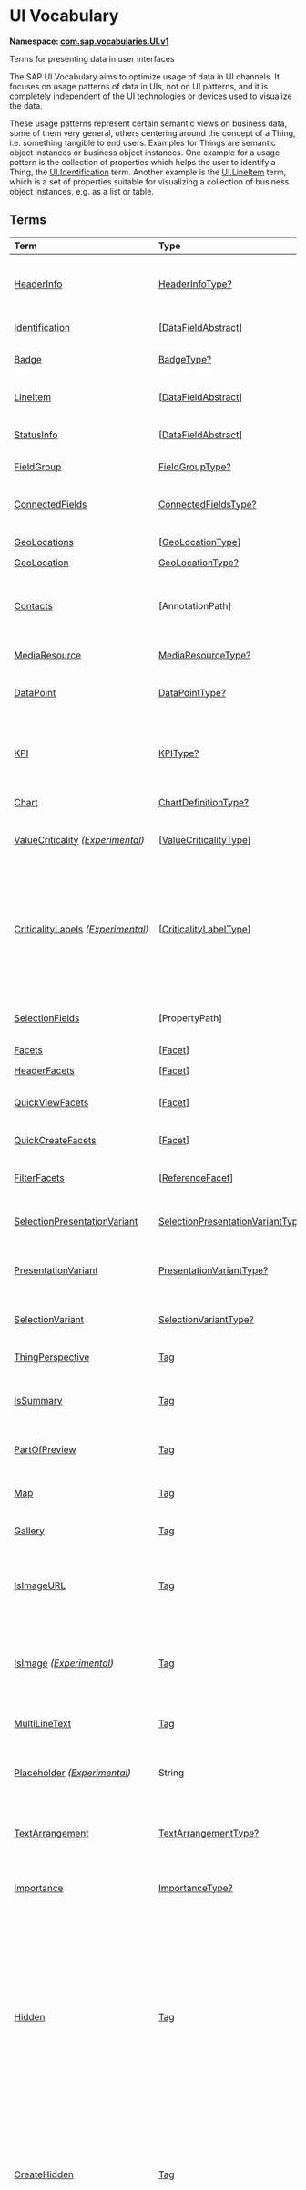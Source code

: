 # UI Vocabulary
**Namespace: [com.sap.vocabularies.UI.v1](UI.xml)**

Terms for presenting data in user interfaces

The SAP UI Vocabulary aims to optimize usage of data in UI channels.
It focuses on usage patterns of data in UIs, not on UI patterns, and it is completely independent of the
UI technologies or devices used to visualize the data.

These usage patterns represent certain semantic views on business data, some of them very general,
others centering around the concept of a Thing, i.e. something tangible to end users.
Examples for Things are semantic object instances or business object instances.
One example for a usage pattern is the collection of properties which helps the user to identify a Thing,
the [UI.Identification](#Identification) term.
Another example is the [UI.LineItem](#LineItem) term, which is a set of properties suitable for visualizing
a collection of business object instances, e.g. as a list or table.


## Terms

Term|Type|Description
:---|:---|:----------
[HeaderInfo](UI.xml#L58)|[HeaderInfoType?](#HeaderInfoType)|<a name="HeaderInfo"></a>Information for the header area of an entity representation. HeaderInfo is mandatory for main entity types of the model
[Identification](UI.xml#L105)|\[[DataFieldAbstract](#DataFieldAbstract)\]|<a name="Identification"></a>Collection of fields identifying the object
[Badge](UI.xml#L110)|[BadgeType?](#BadgeType)|<a name="Badge"></a>Information usually displayed in the form of a business card
[LineItem](UI.xml#L137)|\[[DataFieldAbstract](#DataFieldAbstract)\]|<a name="LineItem"></a>Collection of data fields for representation in a table or list
[StatusInfo](UI.xml#L142)|\[[DataFieldAbstract](#DataFieldAbstract)\]|<a name="StatusInfo"></a>Collection of data fields describing the status of an entity
[FieldGroup](UI.xml#L147)|[FieldGroupType?](#FieldGroupType)|<a name="FieldGroup"></a>Group of fields with an optional label
[ConnectedFields](UI.xml#L161)|[ConnectedFieldsType?](#ConnectedFieldsType)|<a name="ConnectedFields"></a>Group of semantically connected fields with a representation template and an optional label ([Example](UI.xml#L163))
[GeoLocations](UI.xml#L226)|\[[GeoLocationType](#GeoLocationType)\]|<a name="GeoLocations"></a>Collection of geographic locations
[GeoLocation](UI.xml#L230)|[GeoLocationType?](#GeoLocationType)|<a name="GeoLocation"></a>Geographic location
[Contacts](UI.xml#L250)|\[AnnotationPath\]|<a name="Contacts"></a>Collection of contacts<br>Each collection item MUST reference an annotation of a Communication.Contact<br>Allowed terms:<br>- [Contact](Communication.md#Contact)
[MediaResource](UI.xml#L261)|[MediaResourceType?](#MediaResourceType)|<a name="MediaResource"></a>Properties that describe a media resource
[DataPoint](UI.xml#L315)|[DataPointType?](#DataPointType)|<a name="DataPoint"></a>Visualization of a single point of data, typically a number; may also be textual, e.g. a status value
[KPI](UI.xml#L623)|[KPIType?](#KPIType)|<a name="KPI"></a>A Key Performance Indicator (KPI) bundles a SelectionVariant and a DataPoint, and provides details for progressive disclosure
[Chart](UI.xml#L669)|[ChartDefinitionType?](#ChartDefinitionType)|<a name="Chart"></a>Visualization of multiple data points
[ValueCriticality](UI.xml#L893) *([Experimental](Common.md#Experimental))*|\[[ValueCriticalityType](#ValueCriticalityType)\]|<a name="ValueCriticality"></a>Assign criticalities to primitive values. This information can be used for semantic coloring.
[CriticalityLabels](UI.xml#L906) *([Experimental](Common.md#Experimental))*|\[[CriticalityLabelType](#CriticalityLabelType)\]|<a name="CriticalityLabels"></a>Assign labels to criticalities. This information can be used for semantic coloring. When applied to a property, a label for a criticality must be provided, if more than one value of the annotated property has been assigned to the same criticality. There must be no more than one label per criticality.
[SelectionFields](UI.xml#L927)|\[PropertyPath\]|<a name="SelectionFields"></a>Properties that might be relevant for filtering a collection of entities of this type
[Facets](UI.xml#L935)|\[[Facet](#Facet)\]|<a name="Facets"></a>Collection of facets
[HeaderFacets](UI.xml#L939)|\[[Facet](#Facet)\]|<a name="HeaderFacets"></a>Facets for additional object header information
[QuickViewFacets](UI.xml#L943)|\[[Facet](#Facet)\]|<a name="QuickViewFacets"></a>Facets that may be used for a quick overview of the object
[QuickCreateFacets](UI.xml#L947)|\[[Facet](#Facet)\]|<a name="QuickCreateFacets"></a>Facets that may be used for a (quick) create of the object
[FilterFacets](UI.xml#L951)|\[[ReferenceFacet](#ReferenceFacet)\]|<a name="FilterFacets"></a>Facets that reference UI.FieldGroup annotations to group filterable fields
[SelectionPresentationVariant](UI.xml#L1012)|[SelectionPresentationVariantType?](#SelectionPresentationVariantType)|<a name="SelectionPresentationVariant"></a>A SelectionPresentationVariant bundles a Selection Variant and a Presentation Variant
[PresentationVariant](UI.xml#L1036)|[PresentationVariantType?](#PresentationVariantType)|<a name="PresentationVariant"></a>Defines how the result of a queried collection of entities is shaped and how this result is displayed
[SelectionVariant](UI.xml#L1149)|[SelectionVariantType?](#SelectionVariantType)|<a name="SelectionVariant"></a>A SelectionVariant denotes a combination of parameters and filters to query the annotated entity set
[ThingPerspective](UI.xml#L1305)|[Tag](https://github.com/oasis-tcs/odata-vocabularies/blob/master/vocabularies/Org.OData.Core.V1.md#Tag)|<a name="ThingPerspective"></a>The annotated term is a Thing Perspective
[IsSummary](UI.xml#L1308)|[Tag](https://github.com/oasis-tcs/odata-vocabularies/blob/master/vocabularies/Org.OData.Core.V1.md#Tag)|<a name="IsSummary"></a>This Facet and all included Facets are the summary of the thing. At most one Facet of a thing can be tagged with this term
[PartOfPreview](UI.xml#L1312)|[Tag](https://github.com/oasis-tcs/odata-vocabularies/blob/master/vocabularies/Org.OData.Core.V1.md#Tag)|<a name="PartOfPreview"></a>This Facet and all included Facets are part of the Thing preview
[Map](UI.xml#L1316)|[Tag](https://github.com/oasis-tcs/odata-vocabularies/blob/master/vocabularies/Org.OData.Core.V1.md#Tag)|<a name="Map"></a>Target MUST reference a UI.GeoLocation, Communication.Address or a collection of these
[Gallery](UI.xml#L1320)|[Tag](https://github.com/oasis-tcs/odata-vocabularies/blob/master/vocabularies/Org.OData.Core.V1.md#Tag)|<a name="Gallery"></a>Target MUST reference a UI.MediaResource
[IsImageURL](UI.xml#L1325)|[Tag](https://github.com/oasis-tcs/odata-vocabularies/blob/master/vocabularies/Org.OData.Core.V1.md#Tag)|<a name="IsImageURL"></a>Properties and terms annotated with this term MUST contain a valid URL referencing an resource with a MIME type image<br>Can be annotated with:<br>- [IsNaturalPerson](Common.md#IsNaturalPerson)
[IsImage](UI.xml#L1335) *([Experimental](Common.md#Experimental))*|[Tag](https://github.com/oasis-tcs/odata-vocabularies/blob/master/vocabularies/Org.OData.Core.V1.md#Tag)|<a name="IsImage"></a>Properties annotated with this term MUST be a stream property annotated with a MIME type image<br>Can be annotated with:<br>- [IsNaturalPerson](Common.md#IsNaturalPerson)
[MultiLineText](UI.xml#L1346)|[Tag](https://github.com/oasis-tcs/odata-vocabularies/blob/master/vocabularies/Org.OData.Core.V1.md#Tag)|<a name="MultiLineText"></a>Properties annotated with this annotation should be rendered as multi-line text (e.g. text area)
[Placeholder](UI.xml#L1351) *([Experimental](Common.md#Experimental))*|String|<a name="Placeholder"></a>A short, human-readable text that gives a hint or an example to help the user with data entry
[TextArrangement](UI.xml#L1357)|[TextArrangementType?](#TextArrangementType)|<a name="TextArrangement"></a>Describes the arrangement of a code or ID value and its text<br>If used for a single property the Common.Text annotation is annotated
[Importance](UI.xml#L1376)|[ImportanceType?](#ImportanceType)|<a name="Importance"></a>Expresses the importance of e.g. a DataField or an annotation
[Hidden](UI.xml#L1391)|[Tag](https://github.com/oasis-tcs/odata-vocabularies/blob/master/vocabularies/Org.OData.Core.V1.md#Tag)|<a name="Hidden"></a>Properties or facets (see UI.Facet) annotated with this term will not be rendered if the annotation evaluates to true.<br>Hidden properties usually carry technical information that is used for application control and is of no direct interest to end users. The annotation value may be an expression to dynamically hide or render the annotated feature. If a navigation property is annotated with `Hidden` true, all subsequent parts are hidden - independent of their own potential `Hidden` annotations.
[CreateHidden](UI.xml#L1399)|[Tag](https://github.com/oasis-tcs/odata-vocabularies/blob/master/vocabularies/Org.OData.Core.V1.md#Tag)|<a name="CreateHidden"></a>EntitySets annotated with this term can control the visibility of the Create operation dynamically<br>The annotation value should be a path to another property from a related entity.
[UpdateHidden](UI.xml#L1404)|[Tag](https://github.com/oasis-tcs/odata-vocabularies/blob/master/vocabularies/Org.OData.Core.V1.md#Tag)|<a name="UpdateHidden"></a>EntitySets annotated with this term can control the visibility of the Edit/Save operation dynamically<br>The annotation value should be a path to another property from the same or a related entity.
[DeleteHidden](UI.xml#L1409)|[Tag](https://github.com/oasis-tcs/odata-vocabularies/blob/master/vocabularies/Org.OData.Core.V1.md#Tag)|<a name="DeleteHidden"></a>EntitySets annotated with this term can control the visibility of the Delete operation dynamically<br>The annotation value should be a path to another property from the same or a related entity.
[HiddenFilter](UI.xml#L1414)|[Tag](https://github.com/oasis-tcs/odata-vocabularies/blob/master/vocabularies/Org.OData.Core.V1.md#Tag)|<a name="HiddenFilter"></a>Properties annotated with this term will not be rendered as filter criteria if the annotation evaluates to true.<br>Properties annotated with `HiddenFilter` are intended as parts of a `$filter` expression that cannot be directly influenced by end users. The properties will be rendered in all other places, e.g. table columns or form fields. This is in contrast to properties annotated with [Hidden](#Hidden) that are not rendered at all. If a navigation property is annotated with `HiddenFilter` true, all subsequent parts are hidden in filter - independent of their own potential `HiddenFilter` annotations.
[DataFieldDefault](UI.xml#L1423)|[DataFieldAbstract?](#DataFieldAbstract)|<a name="DataFieldDefault"></a>Default representation of a property as a datafield, e.g. when the property is added as a table column or form field via personalization<br>Only concrete subtypes of [DataFieldAbstract](#DataFieldAbstract) can be used for a DataFieldDefault. For type [DataField](#DataField) and its subtypes the annotation target SHOULD be the same property that is referenced via a path expression in the `Value` of the datafield.
[Criticality](UI.xml#L1598)|[CriticalityType?](#CriticalityType)|<a name="Criticality"></a>Service-calculated criticality, alternative to UI.CriticalityCalculation
[CriticalityCalculation](UI.xml#L1602)|[CriticalityCalculationType?](#CriticalityCalculationType)|<a name="CriticalityCalculation"></a>Parameters for client-calculated criticality, alternative to UI.Criticality
[Emphasized](UI.xml#L1606) *([Experimental](Common.md#Experimental))*|[Tag](https://github.com/oasis-tcs/odata-vocabularies/blob/master/vocabularies/Org.OData.Core.V1.md#Tag)|<a name="Emphasized"></a>Highlight something that is of special interest<br>The usage of a property or operation should be highlighted as it's of special interest for the end user
[OrderBy](UI.xml#L1612) *([Experimental](Common.md#Experimental))*|PropertyPath?|<a name="OrderBy"></a>Sort by the referenced property instead of by the annotated property<br>Example: annotated property `SizeCode` has string values XS, S, M, L, XL, referenced property SizeOrder has numeric values -2, -1, 0, 1, 2. Numeric ordering by SizeOrder will be more understandable than lexicographic ordering by SizeCode.
[ParameterDefaultValue](UI.xml#L1618)|PrimitiveType?|<a name="ParameterDefaultValue"></a>Define default values for action parameters<br>For unbound actions the default value can either be a constant expression, or a dynamic expression using absolute paths, e.g. singletons or function import results. Whereas for bound actions the bound entity and its properties and associated properties can be used as default values
[RecommendationState](UI.xml#L1624)|[RecommendationStateType?](#RecommendationStateType)|<a name="RecommendationState"></a>Indicates whether a field contains or has a recommended value<br>Intelligent systems can help users by recommending input the user may "prefer".
[RecommendationList](UI.xml#L1654)|[RecommendationListType?](#RecommendationListType)|<a name="RecommendationList"></a>Specifies how to get a list of recommended values for a property or parameter<br>Intelligent systems can help users by recommending input the user may "prefer".
[ExcludeFromNavigationContext](UI.xml#L1686)|[Tag](https://github.com/oasis-tcs/odata-vocabularies/blob/master/vocabularies/Org.OData.Core.V1.md#Tag)|<a name="ExcludeFromNavigationContext"></a>The contents of this property must not be propagated to the app-to-app navigation context
[UserInteraction](UI.xml#L1690)|[UserInteractionType](#UserInteractionType)|<a name="UserInteraction"></a>When the annotated navigation property or its `odata.navigationLink` occurs in a response, the UI shall use the addressed entity or collection to immediately interact with the user and then repeat the corresponding request with the additional information obtained from the user<br>If the response is an [error response](https://docs.oasis-open.org/odata/odata-json-format/v4.01/odata-json-format-v4.01.html#sec_Common_401), the annotated navigation property MAY occur in a [`Common_401.callback`](Common_401.md#callback) instance annotation. A navigation property thus annotated may be interpreted as not belonging to the object model but containing auxiliary information that is not always needed.
[UserInteractionSimple](UI.xml#L1703)|\[PrimitiveType\]|<a name="UserInteractionSimple"></a>When this instance annotation occurs in a response, the UI shall let the user choose from the collection and then repeat the corresponding request with the annotated property set to the chosen value<br>If the response is an [error response](https://docs.oasis-open.org/odata/odata-json-format/v4.01/odata-json-format-v4.01.html#sec_Common_401), the instance annotation MAY occur in a [`Common_401.callback`](Common_401.md#callback) instance annotation.

## <a name="HeaderInfoType"></a>[HeaderInfoType](UI.xml#L62)


Property|Type|Description
:-------|:---|:----------
[TypeName](UI.xml#L63)|String|Name of the main entity type
[TypeNamePlural](UI.xml#L67)|String|Plural form of the name of the main entity type
[Title](UI.xml#L71)|[DataFieldAbstract?](#DataFieldAbstract)|Title, e.g. for overview pages<br>This can be a [DataField](#DataField) and any of its children, or a [DataFieldForAnnotation](#DataFieldForAnnotation) targeting [ConnectedFields](#ConnectedFields).
[Description](UI.xml#L81)|[DataFieldAbstract?](#DataFieldAbstract)|Description, e.g. for overview pages<br>This can be a [DataField](#DataField) and any of its children, or a [DataFieldForAnnotation](#DataFieldForAnnotation) targeting [ConnectedFields](#ConnectedFields).
[ImageUrl](UI.xml#L91)|URL?|Image URL for an instance of the entity type. If the property ImageUrl has a valid value, it can be used for the visualization of the instance. If it is not available or not valid the property TypeImageUrl can be used instead.
[TypeImageUrl](UI.xml#L95)|URL?|Image URL for the entity type
[Initials](UI.xml#L99) *([Experimental](Common.md#Experimental))*|String?|Latin letters to be used in case no ImageUrl or TypeImageUrl is present

## <a name="BadgeType"></a>[BadgeType](UI.xml#L114)


Property|Type|Description
:-------|:---|:----------
[HeadLine](UI.xml#L115)|[DataField](#DataField)|Headline
[Title](UI.xml#L118)|[DataField](#DataField)|Title
[ImageUrl](UI.xml#L121)|URL?|Image URL for an instance of the entity type. If the property ImageUrl has a valid value, it can be used for the visualization of the instance. If it is not available or not valid the property TypeImageUrl can be used instead.
[TypeImageUrl](UI.xml#L125)|URL?|Image URL for the entity type
[MainInfo](UI.xml#L129)|[DataField?](#DataField)|Main information on the business card
[SecondaryInfo](UI.xml#L132)|[DataField?](#DataField)|Additional information on the business card

## <a name="FieldGroupType"></a>[FieldGroupType](UI.xml#L151)


Property|Type|Description
:-------|:---|:----------
[Label](UI.xml#L152)|String?|Label for the field group
[Data](UI.xml#L156)|\[[DataFieldAbstract](#DataFieldAbstract)\]|Collection of data fields

## <a name="ConnectedFieldsType"></a>[ConnectedFieldsType](UI.xml#L188)
Group of semantically connected fields with a representation template and an optional label

Property|Type|Description
:-------|:---|:----------
[Label](UI.xml#L190)|String?|Label for the connected fields
[Template](UI.xml#L194)|String|Template for representing the connected fields<br>Template variables are identifiers enclosed in curly braces, e.g. `{MaterialName} - {MaterialClassName}`. The `Data` collection assigns values to the template variables.
[Data](UI.xml#L199)|[Dictionary](https://github.com/oasis-tcs/odata-vocabularies/blob/master/vocabularies/Org.OData.Core.V1.md#Dictionary)|Dictionary of template variables<br>Each template variable used in `Template` must be assigned a value here. The value must be of type [DataFieldAbstract](#DataFieldAbstract)

## <a name="GeoLocationType"></a>[GeoLocationType](UI.xml#L234)
Properties that define a geographic location

Property|Type|Description
:-------|:---|:----------
[Latitude](UI.xml#L236)|Double?|Geographic latitude
[Longitude](UI.xml#L239)|Double?|Geographic longitude
[Location](UI.xml#L242)|GeographyPoint?|A point in a round-earth coordinate system
[Address](UI.xml#L245)|[AddressType?](Communication.md#AddressType)|vCard-style address

## <a name="MediaResourceType"></a>[MediaResourceType](UI.xml#L265)


Property|Type|Description
:-------|:---|:----------
[Url](UI.xml#L266)|URL|URL of media resource
[ContentType](UI.xml#L270)|MediaType?|Content type, such as application/pdf, video/x-flv, image/jpeg
[ByteSize](UI.xml#L274)|Int64?|Resource size in bytes
[ChangedAt](UI.xml#L277)|DateTimeOffset?|Date of last change
[Thumbnail](UI.xml#L280)|[ImageType?](#ImageType)|Thumbnail image
[Title](UI.xml#L283)|[DataField](#DataField)|Resource title
[Description](UI.xml#L286)|[DataField?](#DataField)|Resource description

## <a name="ImageType"></a>[ImageType](UI.xml#L290)


Property|Type|Description
:-------|:---|:----------
[Url](UI.xml#L291)|URL|URL of image
[Width](UI.xml#L295)|String?|Width of image
[Height](UI.xml#L298)|String?|Height of image

## <a name="DataPointType"></a>[DataPointType](UI.xml#L319)


Property|Type|Description
:-------|:---|:----------
[Title](UI.xml#L320)|String?|Title of the data point
[Description](UI.xml#L324)|String?|Short description
[LongDescription](UI.xml#L328)|String?|Full description
[Value](UI.xml#L332)|PrimitiveType|Numeric value<br>The value is typically provided via a `Path` construct. The path MUST lead to a direct property of the same entity type or a property of a complex property (recursively) of that entity type, navigation segments are not allowed.<br/>It could be annotated with either `UoM.ISOCurrency` or `UoM.Unit`. Percentage values are annotated with `UoM.Unit = '%'`. A renderer should take an optional `Common.Text` annotation into consideration.
[TargetValue](UI.xml#L344)|PrimitiveType?|Target value
[ForecastValue](UI.xml#L347)|PrimitiveType?|Forecast value
[MinimumValue](UI.xml#L350)|Decimal?|Minimum value (for output rendering)
[MaximumValue](UI.xml#L353)|Decimal?|Maximum value (for output rendering)
[ValueFormat](UI.xml#L356)|[NumberFormat?](#NumberFormat)|Number format
[Visualization](UI.xml#L359)|[VisualizationType?](#VisualizationType)|Preferred visualization
[SampleSize](UI.xml#L362)|PrimitiveType?|Sample size used for the determination of the data point; should contain just integer value as Edm.Byte, Edm.SByte, Edm.Intxx, and Edm.Decimal with scale 0.
[ReferencePeriod](UI.xml#L369)|[ReferencePeriod?](#ReferencePeriod)|Reference period
[Criticality](UI.xml#L372)|[CriticalityType?](#CriticalityType)|Service-calculated criticality, alternative to CriticalityCalculation
[CriticalityLabels](UI.xml#L375)|AnnotationPath?|Custom labels for the criticality legend. Annotation path MUST end in UI.CriticalityLabels<br>Allowed terms:<br>- [CriticalityLabels](#CriticalityLabels)
[CriticalityRepresentation](UI.xml#L383) *([Experimental](Common.md#Experimental))*|[CriticalityRepresentationType?](#CriticalityRepresentationType)|Decides if criticality is visualized in addition by means of an icon
[CriticalityCalculation](UI.xml#L387)|[CriticalityCalculationType?](#CriticalityCalculationType)|Parameters for client-calculated criticality, alternative to Criticality
[Trend](UI.xml#L390)|[TrendType?](#TrendType)|Service-calculated trend, alternative to TrendCalculation
[TrendCalculation](UI.xml#L393)|[TrendCalculationType?](#TrendCalculationType)|Parameters for client-calculated trend, alternative to Trend
[Responsible](UI.xml#L396)|[ContactType?](Communication.md#ContactType)|Contact person

## <a name="NumberFormat"></a>[NumberFormat](UI.xml#L401)
Describes how to visualise a number

Property|Type|Description
:-------|:---|:----------
[ScaleFactor](UI.xml#L403)|Decimal?|Display value in *ScaleFactor* units, e.g. 1000 for k (kilo), 1e6 for M (Mega)
[NumberOfFractionalDigits](UI.xml#L406)|Byte?|Number of fractional digits of the scaled value to be visualized

## <a name="VisualizationType"></a>[VisualizationType](UI.xml#L411)


Member|Value|Description
:-----|----:|:----------
[Number](UI.xml#L412)|0|Visualize as a number
[BulletChart](UI.xml#L415)|1|Visualize as bullet chart - requires TargetValue
[Progress](UI.xml#L418)|2|Visualize as progress indicator - requires TargetValue
[Rating](UI.xml#L421)|3|Visualize as partially or completely filled stars/hearts/... - requires TargetValue
[Donut](UI.xml#L424)|4|Visualize as donut, optionally with missing segment - requires TargetValue
[DeltaBulletChart](UI.xml#L427)|5|Visualize as delta bullet chart - requires TargetValue

## <a name="ReferencePeriod"></a>[ReferencePeriod](UI.xml#L432)
Reference period

Property|Type|Description
:-------|:---|:----------
[Description](UI.xml#L434)|String?|Short description of the reference period
[Start](UI.xml#L438)|DateTimeOffset?|Start of the reference period
[End](UI.xml#L441)|DateTimeOffset?|End of the reference period

## <a name="CriticalityType"></a>[CriticalityType](UI.xml#L446)
Criticality of a value or status, represented e.g. via semantic colors (https://experience.sap.com/fiori-design-web/foundation/colors/#semantic-colors)

Member|Value|Description
:-----|----:|:----------
[VeryNegative](UI.xml#L448) *([Experimental](Common.md#Experimental))*|-1|Very negative / dark-red status - risk - out of stock - late
[Neutral](UI.xml#L452)|0|Neutral / grey status - inactive - open - in progress
[Negative](UI.xml#L455)|1|Negative / red status - attention - overload - alert
[Critical](UI.xml#L458)|2|Critical / orange status - warning
[Positive](UI.xml#L461)|3|Positive / green status - completed - available - on track - acceptable
[VeryPositive](UI.xml#L464) *([Experimental](Common.md#Experimental))*|4|Very positive - above max stock - excess
[Information](UI.xml#L468) *([Experimental](Common.md#Experimental))*|5|Information - noticable - informative

## <a name="CriticalityCalculationType"></a>[CriticalityCalculationType](UI.xml#L474): [CriticalityThresholdsType](#CriticalityThresholdsType)
Describes how to calculate the criticality of a value depending on the improvement direction


The calculation is done by comparing a value to the threshold values relevant for the specified improvement direction.

The value to be compared is
  - Value - if ReferenceValue is not specified
  - Value sub ReferenceValue – if ReferenceValue is specified and IsRelativeDifference is not specified or specified as false
  - (Value sub ReferenceValue) divBy ReferenceValue – if ReferenceValue is specified and IsRelativeDifference is specified as true

For improvement direction `Target`, the criticality is calculated using both low and high threshold values. It will be
  - Positive if the value is greater than or equal to AcceptanceRangeLowValue and lower than or equal to AcceptanceRangeHighValue
  - Neutral if the value is greater than or equal to ToleranceRangeLowValue and lower than AcceptanceRangeLowValue OR greater than AcceptanceRangeHighValue and lower than or equal to ToleranceRangeHighValue
  - Critical if the value is greater than or equal to DeviationRangeLowValue and lower than ToleranceRangeLowValue OR greater than ToleranceRangeHighValue  and lower than or equal to DeviationRangeHighValue
  - Negative if the value is lower than DeviationRangeLowValue or greater than DeviationRangeHighValue

For improvement direction `Minimize`, the criticality is calculated using the high threshold values. It is
  - Positive if the value is lower than or equal to AcceptanceRangeHighValue
  - Neutral if the value is  greater than AcceptanceRangeHighValue and lower than or equal to ToleranceRangeHighValue
  - Critical if the value is greater than ToleranceRangeHighValue and lower than or equal to DeviationRangeHighValue
  - Negative if the value is greater than DeviationRangeHighValue

For improvement direction `Maximize`, the criticality is calculated using the low threshold values. It is
  - Positive if the value is greater than or equal to AcceptanceRangeLowValue
  - Neutral if the value is less than AcceptanceRangeLowValue and greater than or equal to ToleranceRangeLowValue
  - Critical if the value is lower than ToleranceRangeLowValue and greater than or equal to DeviationRangeLowValue
  - Negative if the value is lower than DeviationRangeLowValue

Thresholds are optional. For unassigned values, defaults are determined in this order:
  - For DeviationRange, an omitted LowValue translates into the smallest possible number (-INF), an omitted HighValue translates into the largest possible number (+INF)
  - For ToleranceRange, an omitted LowValue will be initialized with DeviationRangeLowValue, an omitted HighValue will be initialized with DeviationRangeHighValue
  - For AcceptanceRange, an omitted LowValue will be initialized with ToleranceRangeLowValue, an omitted HighValue will be initialized with ToleranceRangeHighValue
          

Property|Type|Description
:-------|:---|:----------
[*AcceptanceRangeLowValue*](UI.xml#L529)|PrimitiveType?|Lowest value that is considered positive
[*AcceptanceRangeHighValue*](UI.xml#L532)|PrimitiveType?|Highest value that is considered positive
[*ToleranceRangeLowValue*](UI.xml#L535)|PrimitiveType?|Lowest value that is considered neutral
[*ToleranceRangeHighValue*](UI.xml#L538)|PrimitiveType?|Highest value that is considered neutral
[*DeviationRangeLowValue*](UI.xml#L541)|PrimitiveType?|Lowest value that is considered critical
[*DeviationRangeHighValue*](UI.xml#L544)|PrimitiveType?|Highest value that is considered critical
[ReferenceValue](UI.xml#L509) *([Experimental](Common.md#Experimental))*|PrimitiveType?|Reference value for the calculation, e.g. number of sales for the last year
[IsRelativeDifference](UI.xml#L513) *([Experimental](Common.md#Experimental))*|Boolean|Calculate with a relative difference
[ImprovementDirection](UI.xml#L517)|[ImprovementDirectionType](#ImprovementDirectionType)|Describes in which direction the value improves
[ConstantThresholds](UI.xml#L520) *([Experimental](Common.md#Experimental))*|\[[LevelThresholdsType](#LevelThresholdsType)\]|List of thresholds depending on the aggregation level as a set of constant values<br>Constant thresholds shall only be used in order to refine constant values given for the data point overall (aggregation level with empty collection of property paths), but not if the thresholds are based on other measure elements.

## <a name="CriticalityThresholdsType"></a>[CriticalityThresholdsType](UI.xml#L527)
Thresholds for calculating the criticality of a value

**Derived Types:**
- [CriticalityCalculationType](#CriticalityCalculationType)
- [LevelThresholdsType](#LevelThresholdsType)

Property|Type|Description
:-------|:---|:----------
[AcceptanceRangeLowValue](UI.xml#L529)|PrimitiveType?|Lowest value that is considered positive
[AcceptanceRangeHighValue](UI.xml#L532)|PrimitiveType?|Highest value that is considered positive
[ToleranceRangeLowValue](UI.xml#L535)|PrimitiveType?|Lowest value that is considered neutral
[ToleranceRangeHighValue](UI.xml#L538)|PrimitiveType?|Highest value that is considered neutral
[DeviationRangeLowValue](UI.xml#L541)|PrimitiveType?|Lowest value that is considered critical
[DeviationRangeHighValue](UI.xml#L544)|PrimitiveType?|Highest value that is considered critical

## <a name="ImprovementDirectionType"></a>[ImprovementDirectionType](UI.xml#L549)
Describes which direction of a value change is seen as an improvement

Member|Value|Description
:-----|----:|:----------
[Minimize](UI.xml#L551)|1|Lower is better
[Target](UI.xml#L554)|2|Closer to the target is better
[Maximize](UI.xml#L557)|3|Higher is better

## <a name="LevelThresholdsType"></a>[LevelThresholdsType](UI.xml#L562): [CriticalityThresholdsType](#CriticalityThresholdsType) *([Experimental](Common.md#Experimental))*
Thresholds for an aggregation level

Property|Type|Description
:-------|:---|:----------
[*AcceptanceRangeLowValue*](UI.xml#L529)|PrimitiveType?|Lowest value that is considered positive
[*AcceptanceRangeHighValue*](UI.xml#L532)|PrimitiveType?|Highest value that is considered positive
[*ToleranceRangeLowValue*](UI.xml#L535)|PrimitiveType?|Lowest value that is considered neutral
[*ToleranceRangeHighValue*](UI.xml#L538)|PrimitiveType?|Highest value that is considered neutral
[*DeviationRangeLowValue*](UI.xml#L541)|PrimitiveType?|Lowest value that is considered critical
[*DeviationRangeHighValue*](UI.xml#L544)|PrimitiveType?|Highest value that is considered critical
[AggregationLevel](UI.xml#L565)|\[PropertyPath\]|An unordered tuple of dimensions, i.e. properties which are intended to be used for grouping in aggregating requests. In analytical UIs, e.g. an analytical chart, the aggregation level typically corresponds to the visible dimensions.

## <a name="TrendType"></a>[TrendType](UI.xml#L570)
The trend of a value

Member|Value|Description
:-----|----:|:----------
[StrongUp](UI.xml#L572)|1|Value grows strongly
[Up](UI.xml#L575)|2|Value grows
[Sideways](UI.xml#L578)|3|Value does not significantly grow or shrink
[Down](UI.xml#L581)|4|Value shrinks
[StrongDown](UI.xml#L584)|5|Value shrinks strongly

## <a name="TrendCalculationType"></a>[TrendCalculationType](UI.xml#L589)
Describes how to calculate the trend of a value


By default, the calculation is done by comparing the difference between Value and ReferenceValue to the threshold values.
If IsRelativeDifference is set, the difference of Value and ReferenceValue is divided by ReferenceValue and the relative difference is compared.

The trend is
  - StrongUp if the difference is greater than or equal to StrongUpDifference
  - Up if the difference is less than StrongUpDifference and greater than or equal to UpDifference
  - Sideways if the difference  is less than UpDifference and greater than DownDifference
  - Down if the difference is greater than StrongDownDifference and lower than or equal to DownDifference
  - StrongDown if the difference is lower than or equal to StrongDownDifference

Property|Type|Description
:-------|:---|:----------
[ReferenceValue](UI.xml#L603)|PrimitiveType|Reference value for the calculation, e.g. number of sales for the last year
[IsRelativeDifference](UI.xml#L606)|Boolean|Calculate with a relative difference
[UpDifference](UI.xml#L609)|Decimal|Threshold for Up
[StrongUpDifference](UI.xml#L612)|Decimal|Threshold for StrongUp
[DownDifference](UI.xml#L615)|Decimal|Threshold for Down
[StrongDownDifference](UI.xml#L618)|Decimal|Threshold for StrongDown

## <a name="KPIType"></a>[KPIType](UI.xml#L629)


Property|Type|Description
:-------|:---|:----------
[ID](UI.xml#L630)|String?|Optional identifier to reference this instance from an external context
[ShortDescription](UI.xml#L635) *([Experimental](Common.md#Experimental))*|String?|Very short description
[SelectionVariant](UI.xml#L640)|[SelectionVariantType](#SelectionVariantType)|Selection variant, either specified inline or referencing another annotation via Path
[DataPoint](UI.xml#L643)|[DataPointType](#DataPointType)|Data point, either specified inline or referencing another annotation via Path
[AdditionalDataPoints](UI.xml#L646)|\[[DataPointType](#DataPointType)\]|Additional data points, either specified inline or referencing another annotation via Path<br>Additional data points are typically related to the main data point and provide complementing information or could be used for comparisons
[Detail](UI.xml#L650)|[KPIDetailType?](#KPIDetailType)|Contains information about KPI details, especially drill-down presentations

## <a name="KPIDetailType"></a>[KPIDetailType](UI.xml#L654)


Property|Type|Description
:-------|:---|:----------
[DefaultPresentationVariant](UI.xml#L655)|[PresentationVariantType?](#PresentationVariantType)|Presentation variant, either specified inline or referencing another annotation via Path
[AlternativePresentationVariants](UI.xml#L658)|\[[PresentationVariantType](#PresentationVariantType)\]|A list of alternative presentation variants, either specified inline or referencing another annotation via Path
[SemanticObject](UI.xml#L661)|String?|Name of the Semantic Object. If not specified, use Semantic Object annotated at the property referenced in KPI/DataPoint/Value
[Action](UI.xml#L664)|String?|Name of the Action on the Semantic Object. If not specified, let user choose which of the available actions to trigger.

## <a name="ChartDefinitionType"></a>[ChartDefinitionType](UI.xml#L673)


Property|Type|Description
:-------|:---|:----------
[Title](UI.xml#L674)|String?|Title of the chart
[Description](UI.xml#L678)|String?|Short description
[ChartType](UI.xml#L682)|[ChartType](#ChartType)|Chart type
[AxisScaling](UI.xml#L685)|[ChartAxisScalingType?](#ChartAxisScalingType)|Describes the scale of the chart value axes
[Measures](UI.xml#L688)|\[PropertyPath\]|Measures of the chart, e.g. size and color in a bubble chart
[DynamicMeasures](UI.xml#L692)|\[AnnotationPath\]|Dynamic properties introduced by annotations and used as measures of the chart<br>If the annotation referenced by an annotation path does not apply to the same collection of entities as the one being visualized according to the `UI.Chart` annotation, the annotation path MUST be silently ignored.<br>Allowed terms:<br>- [AggregatedProperty](#AggregatedProperty)<br>- [CustomAggregate](#CustomAggregate)
[MeasureAttributes](UI.xml#L705)|\[[ChartMeasureAttributeType](#ChartMeasureAttributeType)\]|Describes Attributes for Measures. All Measures used in this collection must also be part of the Measures Property.
[Dimensions](UI.xml#L710)|\[PropertyPath\]|Dimensions of the chart, e.g. x- and y-axis of a bubble chart
[DimensionAttributes](UI.xml#L713)|\[[ChartDimensionAttributeType](#ChartDimensionAttributeType)\]|Describes Attributes for Dimensions. All Dimensions used in this collection must also be part of the Dimensions Property.
[Actions](UI.xml#L718)|\[[DataFieldForActionAbstract](#DataFieldForActionAbstract)\]|Available actions

## <a name="ChartType"></a>[ChartType](UI.xml#L723)


Member|Value|Description
:-----|----:|:----------
[Column](UI.xml#L724)|0|
[ColumnStacked](UI.xml#L725)|1|
[ColumnDual](UI.xml#L726)|2|
[ColumnStackedDual](UI.xml#L727)|3|
[ColumnStacked100](UI.xml#L728)|4|
[ColumnStackedDual100](UI.xml#L729)|5|
[Bar](UI.xml#L730)|6|
[BarStacked](UI.xml#L731)|7|
[BarDual](UI.xml#L732)|8|
[BarStackedDual](UI.xml#L733)|9|
[BarStacked100](UI.xml#L734)|10|
[BarStackedDual100](UI.xml#L735)|11|
[Area](UI.xml#L736)|12|
[AreaStacked](UI.xml#L737)|13|
[AreaStacked100](UI.xml#L738)|14|
[HorizontalArea](UI.xml#L739)|15|
[HorizontalAreaStacked](UI.xml#L740)|16|
[HorizontalAreaStacked100](UI.xml#L741)|17|
[Line](UI.xml#L742)|18|
[LineDual](UI.xml#L743)|19|
[Combination](UI.xml#L744)|20|
[CombinationStacked](UI.xml#L745)|21|
[CombinationDual](UI.xml#L746)|22|
[CombinationStackedDual](UI.xml#L747)|23|
[HorizontalCombinationStacked](UI.xml#L748)|24|
[Pie](UI.xml#L749)|25|
[Donut](UI.xml#L750)|26|
[Scatter](UI.xml#L751)|27|
[Bubble](UI.xml#L752)|28|
[Radar](UI.xml#L753)|29|
[HeatMap](UI.xml#L754)|30|
[TreeMap](UI.xml#L755)|31|
[Waterfall](UI.xml#L756)|32|
[Bullet](UI.xml#L757)|33|
[VerticalBullet](UI.xml#L758)|34|
[HorizontalWaterfall](UI.xml#L759)|35|
[HorizontalCombinationDual](UI.xml#L760)|36|
[HorizontalCombinationStackedDual](UI.xml#L761)|37|
[Donut100](UI.xml#L762) *([Experimental](Common.md#Experimental))*|38|

## <a name="ChartAxisScalingType"></a>[ChartAxisScalingType](UI.xml#L768)


Property|Type|Description
:-------|:---|:----------
[ScaleBehavior](UI.xml#L769)|[ChartAxisScaleBehaviorType](#ChartAxisScaleBehaviorType)|Scale is fixed or adapts automatically to rendered values
[AutoScaleBehavior](UI.xml#L772)|[ChartAxisAutoScaleBehaviorType?](#ChartAxisAutoScaleBehaviorType)|Settings for automatic scaling
[FixedScaleMultipleStackedMeasuresBoundaryValues](UI.xml#L775)|[FixedScaleMultipleStackedMeasuresBoundaryValuesType?](#FixedScaleMultipleStackedMeasuresBoundaryValuesType)|Boundary values for fixed scaling of a stacking chart type with multiple measures

## <a name="ChartAxisScaleBehaviorType"></a>[ChartAxisScaleBehaviorType](UI.xml#L780)


Member|Value|Description
:-----|----:|:----------
[AutoScale](UI.xml#L781)|0|Value axes scale automatically
[FixedScale](UI.xml#L784)|1|Fixed minimum and maximum values are applied, which are derived from the @UI.MeasureAttributes.DataPoint/MinimumValue and .../MaximumValue annotation by default. For stacking chart types with multiple measures, they are taken from ChartAxisScalingType/FixedScaleMultipleStackedMeasuresBoundaryValues.

## <a name="ChartAxisAutoScaleBehaviorType"></a>[ChartAxisAutoScaleBehaviorType](UI.xml#L793)


Property|Type|Description
:-------|:---|:----------
[ZeroAlwaysVisible](UI.xml#L794)|Boolean|Forces the value axis to always display the zero value
[DataScope](UI.xml#L797)|[ChartAxisAutoScaleDataScopeType](#ChartAxisAutoScaleDataScopeType)|Determines the automatic scaling

## <a name="ChartAxisAutoScaleDataScopeType"></a>[ChartAxisAutoScaleDataScopeType](UI.xml#L802)


Member|Value|Description
:-----|----:|:----------
[DataSet](UI.xml#L803)|0|Minimum and maximum axes values are determined from the entire data set
[VisibleData](UI.xml#L806)|1|Minimum and maximum axes values are determined from the currently visible data. Scrolling will change the scale.

## <a name="FixedScaleMultipleStackedMeasuresBoundaryValuesType"></a>[FixedScaleMultipleStackedMeasuresBoundaryValuesType](UI.xml#L811)


Property|Type|Description
:-------|:---|:----------
[MinimumValue](UI.xml#L812)|Decimal|Minimum value on value axes
[MaximumValue](UI.xml#L815)|Decimal|Maximum value on value axes

## <a name="ChartDimensionAttributeType"></a>[ChartDimensionAttributeType](UI.xml#L820)


Property|Type|Description
:-------|:---|:----------
[Dimension](UI.xml#L821)|PropertyPath?|
[Role](UI.xml#L822)|[ChartDimensionRoleType?](#ChartDimensionRoleType)|
[HierarchyLevel](UI.xml#L823) *([Experimental](Common.md#Experimental))*|Int32?|For a dimension with a hierarchy, members are selected from this level. The root node of the hierarchy is at level 0.
[ValuesForSequentialColorLevels](UI.xml#L827) *([Experimental](Common.md#Experimental))*|\[String\]|All values in this collection should be assigned to levels of the same color.
[EmphasizedValues](UI.xml#L831) *([Experimental](Common.md#Experimental))*|\[String\]|All values in this collection should be emphasized.
[EmphasisLabels](UI.xml#L835) *([Experimental](Common.md#Experimental))*|[EmphasisLabelType?](#EmphasisLabelType)|Assign a label to values with an emphasized representation. This is required, if more than one emphasized value has been specified.

## <a name="ChartMeasureAttributeType"></a>[ChartMeasureAttributeType](UI.xml#L841)
Exactly one of `Measure` and `DynamicMeasure` must be present

Property|Type|Description
:-------|:---|:----------
[Measure](UI.xml#L843)|PropertyPath?|
[DynamicMeasure](UI.xml#L846)|AnnotationPath?|Dynamic property introduced by an annotation and used as a measure in a chart<br>If the annotation referenced by an annotation path does not apply to the same collection of entities as the one being visualized according to the `UI.Chart` annotation, the annotation path MUST be silently ignored.<br>Allowed terms:<br>- [AggregatedProperty](#AggregatedProperty)<br>- [CustomAggregate](#CustomAggregate)
[Role](UI.xml#L859)|[ChartMeasureRoleType?](#ChartMeasureRoleType)|
[DataPoint](UI.xml#L860)|AnnotationPath?|Annotation path MUST end in @UI.DataPoint and the data point's Value MUST be the same property as in Measure<br>Allowed terms:<br>- [DataPoint](#DataPoint)
[UseSequentialColorLevels](UI.xml#L868) *([Experimental](Common.md#Experimental))*|Boolean|All measures for which this setting is true should be assigned to levels of the same color.

## <a name="ChartDimensionRoleType"></a>[ChartDimensionRoleType](UI.xml#L874)


Member|Value|Description
:-----|----:|:----------
[Category](UI.xml#L875)|0|
[Series](UI.xml#L876)|1|
[Category2](UI.xml#L877)|2|

## <a name="ChartMeasureRoleType"></a>[ChartMeasureRoleType](UI.xml#L880)


Member|Value|Description
:-----|----:|:----------
[Axis1](UI.xml#L881)|0|
[Axis2](UI.xml#L882)|1|
[Axis3](UI.xml#L883)|2|

## <a name="EmphasisLabelType"></a>[EmphasisLabelType](UI.xml#L886) *([Experimental](Common.md#Experimental))*
Assigns a label to the set of emphasized values and optionally also for non-emphasized values. This information can be used for semantic coloring.

Property|Type|Description
:-------|:---|:----------
[EmphasizedValuesLabel](UI.xml#L889)|String|
[NonEmphasizedValuesLabel](UI.xml#L890)|String?|

## <a name="ValueCriticalityType"></a>[ValueCriticalityType](UI.xml#L897) *([Experimental](Common.md#Experimental))*
Assigns a fixed criticality to a primitive value. This information can be used for semantic coloring.

Property|Type|Description
:-------|:---|:----------
[Value](UI.xml#L900)|PrimitiveType?|MUST be a fixed value of primitive type
[Criticality](UI.xml#L903)|[CriticalityType?](#CriticalityType)|

## <a name="CriticalityLabelType"></a>[CriticalityLabelType](UI.xml#L917) *([Experimental](Common.md#Experimental))*
Assigns a label to a criticality. This information can be used for semantic coloring.

Property|Type|Description
:-------|:---|:----------
[Criticality](UI.xml#L920)|[CriticalityType](#CriticalityType)|
[Label](UI.xml#L921)|String|Criticality label

## <a name="Facet"></a>[*Facet*](UI.xml#L955)
Abstract base type for facets

**Derived Types:**
- [CollectionFacet](#CollectionFacet)
- [ReferenceFacet](#ReferenceFacet)
- [ReferenceURLFacet](#ReferenceURLFacet)

Property|Type|Description
:-------|:---|:----------
[Label](UI.xml#L957)|String?|Facet label
[ID](UI.xml#L961)|String?|Unique identifier of a facet. ID should be stable, as long as the perceived semantics of the facet is unchanged.

## <a name="CollectionFacet"></a>[CollectionFacet](UI.xml#L965): [Facet](#Facet)
Collection of facets

Property|Type|Description
:-------|:---|:----------
[*Label*](UI.xml#L957)|String?|Facet label
[*ID*](UI.xml#L961)|String?|Unique identifier of a facet. ID should be stable, as long as the perceived semantics of the facet is unchanged.
[Facets](UI.xml#L967)|\[[Facet](#Facet)\]|Nested facets. An empty collection may be used as a placeholder for content added via extension points.

## <a name="ReferenceFacet"></a>[ReferenceFacet](UI.xml#L971): [Facet](#Facet)
Facet that refers to a thing perspective, e.g. LineItem

Property|Type|Description
:-------|:---|:----------
[*Label*](UI.xml#L957)|String?|Facet label
[*ID*](UI.xml#L961)|String?|Unique identifier of a facet. ID should be stable, as long as the perceived semantics of the facet is unchanged.
[Target](UI.xml#L973)|AnnotationPath|Referenced information: Communication.Contact, Communication.Address, or a term that is tagged with UI.ThingPerspective, e.g. UI.StatusInfo, UI.LineItem, UI.Identification, UI.FieldGroup, UI.Badge<br>Allowed terms:<br>- [Address](Communication.md#Address)<br>- [Contact](Communication.md#Contact)<br>- [Badge](#Badge)<br>- [Chart](#Chart)<br>- [Contacts](#Contacts)<br>- [DataPoint](#DataPoint)<br>- [FieldGroup](#FieldGroup)<br>- [GeoLocation](#GeoLocation)<br>- [GeoLocations](#GeoLocations)<br>- [HeaderInfo](#HeaderInfo)<br>- [Identification](#Identification)<br>- [KPI](#KPI)<br>- [LineItem](#LineItem)<br>- [MediaResource](#MediaResource)<br>- [PresentationVariant](#PresentationVariant)<br>- [SelectionFields](#SelectionFields)<br>- [SelectionPresentationVariant](#SelectionPresentationVariant)<br>- [StatusInfo](#StatusInfo)

## <a name="ReferenceURLFacet"></a>[ReferenceURLFacet](UI.xml#L999): [Facet](#Facet)
Facet that refers to a URL

Property|Type|Description
:-------|:---|:----------
[*Label*](UI.xml#L957)|String?|Facet label
[*ID*](UI.xml#L961)|String?|Unique identifier of a facet. ID should be stable, as long as the perceived semantics of the facet is unchanged.
[Url](UI.xml#L1001)|URL|URL of referenced information
[UrlContentType](UI.xml#L1005)|MediaType?|Media type of referenced information

## <a name="SelectionPresentationVariantType"></a>[SelectionPresentationVariantType](UI.xml#L1018)


Property|Type|Description
:-------|:---|:----------
[ID](UI.xml#L1019)|String?|Optional identifier to reference this variant from an external context
[Text](UI.xml#L1024)|String?|Name of the bundling variant
[SelectionVariant](UI.xml#L1028)|[SelectionVariantType](#SelectionVariantType)|Selection variant, either specified inline or referencing another annotation via Path
[PresentationVariant](UI.xml#L1031)|[PresentationVariantType](#PresentationVariantType)|Presentation variant, either specified inline or referencing another annotation via Path

## <a name="PresentationVariantType"></a>[PresentationVariantType](UI.xml#L1042)


Property|Type|Description
:-------|:---|:----------
[ID](UI.xml#L1043)|String?|Optional identifier to reference this variant from an external context
[Text](UI.xml#L1046)|String?|Name of the presentation variant
[MaxItems](UI.xml#L1050)|Int32?|Maximum number of items that should be included in the result
[SortOrder](UI.xml#L1053)|\[[SortOrderType](Common.md#SortOrderType)\]|Collection can be provided inline or as a reference to a Common.SortOrder annotation via Path
[GroupBy](UI.xml#L1056)|\[PropertyPath\]|Sequence of groupable properties p1, p2, ... defining how the result is composed of instances representing groups, one for each combination of value properties in the queried collection. The sequence specifies a certain level of aggregation for the queried collection, and every group instance will provide aggregated values for properties that are aggregatable. Moreover, the series of sub-sequences (p1), (p1, p2), ... forms a leveled hierarchy, which may become relevant in combination with `InitialExpansionLevel`.
[TotalBy](UI.xml#L1065)|\[PropertyPath\]|Sub-sequence q1, q2, ... of properties p1, p2, ... specified in GroupBy. With this, additional levels of aggregation are requested in addition to the most granular level defined by GroupBy: Every element in the series of sub-sequences (q1), (q1, q2), ... introduces an additional aggregation level included in the result.
[Total](UI.xml#L1072)|\[PropertyPath\]|Aggregatable properties for which aggregated values should be provided for the additional aggregation levels specified in TotalBy.
[DynamicTotal](UI.xml#L1078)|\[AnnotationPath\]|Dynamic properties introduced by annotations for which aggregated values should be provided for the additional aggregation levels specified in TotalBy<br>If the annotation referenced by an annotation path does not apply to the same collection of entities as the one being presented according to the `UI.PresentationVariant` annotation, the annotation path MUST be silently ignored.<br>Allowed terms:<br>- [AggregatedProperty](#AggregatedProperty)<br>- [CustomAggregate](#CustomAggregate)
[IncludeGrandTotal](UI.xml#L1091)|Boolean|Result should include a grand total for the properties specified in Total
[InitialExpansionLevel](UI.xml#L1094)|Int32|Level up to which the hierarchy defined for the queried collection should be expanded initially. The hierarchy may be implicitly imposed by the sequence of the GroupBy, or by an explicit hierarchy annotation.
[Visualizations](UI.xml#L1100)|\[AnnotationPath\]|Lists available visualization types. Currently supported types are `UI.LineItem`, `UI.Chart`, and `UI.DataPoint`. For each type, no more than a single annotation is meaningful. Multiple instances of the same visualization type shall be modeled with different presentation variants. A reference to `UI.Lineitem` should always be part of the collection (least common denominator for renderers). The first entry of the collection is the default visualization.<br>Allowed terms:<br>- [Chart](#Chart)<br>- [DataPoint](#DataPoint)<br>- [LineItem](#LineItem)
[RequestAtLeast](UI.xml#L1117)|\[PropertyPath\]|Properties that should always be included in the result of the queried collection<br>Properties in `RequestAtLeast` must occur either in the `$select` clause of an OData request or among the grouping properties in an `$apply=groupby((grouping properties),...)` clause of an aggregating OData request.
[SelectionFields](UI.xml#L1140) *([Experimental](Common.md#Experimental))*|\[PropertyPath\]|Properties that should be presented for filtering a collection of entities. Can be provided inline or as a reference to a `UI.SelectionFields` annotation via Path.

## <a name="SelectionVariantType"></a>[SelectionVariantType](UI.xml#L1154)


Property|Type|Description
:-------|:---|:----------
[ID](UI.xml#L1155)|String?|May contain identifier to reference this instance from an external context
[Text](UI.xml#L1160)|String?|Name of the selection variant
[Parameters](UI.xml#L1164)|\[[ParameterAbstract](#ParameterAbstract)\]|Parameters of the selection variant
[FilterExpression](UI.xml#L1167)|String?|Filter string for query part of URL, without `$filter=`
[SelectOptions](UI.xml#L1172)|\[[SelectOptionType](#SelectOptionType)\]|ABAP Select Options Pattern

## <a name="ParameterAbstract"></a>[*ParameterAbstract*](UI.xml#L1179)
Key property of a parameter entity type

**Derived Types:**
- [Parameter](#Parameter)
- [IntervalParameter](#IntervalParameter)

## <a name="Parameter"></a>[Parameter](UI.xml#L1182): [ParameterAbstract](#ParameterAbstract)
Single-valued parameter

Property|Type|Description
:-------|:---|:----------
[PropertyName](UI.xml#L1184)|PropertyPath|Path to a key property of a parameter entity type
[PropertyValue](UI.xml#L1187)|PrimitiveType|Value for the key property

## <a name="IntervalParameter"></a>[IntervalParameter](UI.xml#L1191): [ParameterAbstract](#ParameterAbstract)
Interval parameter formed with a 'from' and a 'to' property

Property|Type|Description
:-------|:---|:----------
[PropertyNameFrom](UI.xml#L1193)|PropertyPath|Path to the 'from' property of a parameter entity type
[PropertyValueFrom](UI.xml#L1196)|PrimitiveType|Value for the 'from' property
[PropertyNameTo](UI.xml#L1199)|PropertyPath|Path to the 'to' property of a parameter entity type
[PropertyValueTo](UI.xml#L1202)|PrimitiveType|Value for the 'to' property

## <a name="SelectOptionType"></a>[SelectOptionType](UI.xml#L1207)
List of value ranges for a single property

Exactly one of `PropertyName` and `DynamicPropertyName` must be present

Property|Type|Description
:-------|:---|:----------
[PropertyName](UI.xml#L1210)|PropertyPath?|Path to the property
[DynamicPropertyName](UI.xml#L1222)|AnnotationPath?|Dynamic property introduced by annotations for which value ranges are specified<br>If the annotation referenced by the annotation path does not apply to the same collection of entities as the one being filtered according to the `UI.SelectionVariant` annotation, this instance of `UI.SelectionVariant/SelectOptions` MUST be silently ignored. For an example, see the `UI.SelectionVariant` annotation in the [example](../examples/DynamicProperties-sample.xml).<br>Allowed terms:<br>- [AggregatedProperty](#AggregatedProperty)<br>- [CustomAggregate](#CustomAggregate)
[Ranges](UI.xml#L1236)|\[[SelectionRangeType](#SelectionRangeType)\]|List of value ranges

## <a name="SelectionRangeType"></a>[SelectionRangeType](UI.xml#L1241)
Value range. If the range option only requires a single value, the value must be in the property Low

Property|Type|Description
:-------|:---|:----------
[Sign](UI.xml#L1245)|[SelectionRangeSignType](#SelectionRangeSignType)|Include or exclude values
[Option](UI.xml#L1248)|[SelectionRangeOptionType](#SelectionRangeOptionType)|Comparison operator
[Low](UI.xml#L1251)|PrimitiveType|Single value or lower interval boundary
[High](UI.xml#L1254)|PrimitiveType?|Upper interval boundary

## <a name="SelectionRangeSignType"></a>[SelectionRangeSignType](UI.xml#L1259)


Member|Value|Description
:-----|----:|:----------
[I](UI.xml#L1260)|0|Inclusive
[E](UI.xml#L1263)|1|Exclusive

## <a name="SelectionRangeOptionType"></a>[SelectionRangeOptionType](UI.xml#L1268)
Comparison operator

Member|Value|Description
:-----|----:|:----------
[EQ](UI.xml#L1270)|0|Equal to
[BT](UI.xml#L1273)|1|Between
[CP](UI.xml#L1276)|2|Contains pattern
[LE](UI.xml#L1279)|3|Less than or equal to
[GE](UI.xml#L1282)|4|Greater than or equal to
[NE](UI.xml#L1285)|5|Not equal to
[NB](UI.xml#L1288)|6|Not between
[NP](UI.xml#L1291)|7|Does not contain pattern
[GT](UI.xml#L1294)|8|Greater than
[LT](UI.xml#L1297)|9|Less than

## <a name="TextArrangementType"></a>[TextArrangementType](UI.xml#L1361)


Member|Value|Description
:-----|----:|:----------
[TextFirst](UI.xml#L1362)|0|Text is first, followed by the code/ID (e.g. in parentheses)
[TextLast](UI.xml#L1365)|1|Code/ID is first, followed by the text (e.g. separated by a dash)
[TextSeparate](UI.xml#L1368)|2|Code/ID and text are represented separately (code/ID will be shown and text can be visualized in a separate place)
[TextOnly](UI.xml#L1371)|3|Only text is represented, code/ID is hidden (e.g. for UUIDs)

## <a name="ImportanceType"></a>[ImportanceType](UI.xml#L1379)


Member|Value|Description
:-----|----:|:----------
[High](UI.xml#L1380)|0|High importance
[Medium](UI.xml#L1383)|1|Medium importance
[Low](UI.xml#L1386)|2|Low importance

## <a name="DataFieldAbstract"></a>[*DataFieldAbstract*](UI.xml#L1428)
Elementary building block that represents a piece of data and/or allows triggering an action

By using the applicable terms UI.Hidden, UI.Importance or HTML5.CssDefaults, the visibility, the importance and
          and the default css settings (as the width) of the data field can be influenced. 

**Derived Types:**
- [DataFieldForAnnotation](#DataFieldForAnnotation)
- *[DataFieldForActionAbstract](#DataFieldForActionAbstract)*
  - [DataFieldForAction](#DataFieldForAction)
  - [DataFieldForIntentBasedNavigation](#DataFieldForIntentBasedNavigation)
- [DataField](#DataField)
  - [DataFieldWithAction](#DataFieldWithAction)
  - [DataFieldWithIntentBasedNavigation](#DataFieldWithIntentBasedNavigation)
  - [DataFieldWithNavigationPath](#DataFieldWithNavigationPath)
  - [DataFieldWithUrl](#DataFieldWithUrl)

Property|Type|Description
:-------|:---|:----------
[Label](UI.xml#L1441)|String?|A short, human-readable text suitable for labels and captions in UIs
[Criticality](UI.xml#L1445)|[CriticalityType?](#CriticalityType)|Criticality of the data field value
[CriticalityRepresentation](UI.xml#L1448)|[CriticalityRepresentationType?](#CriticalityRepresentationType)|Decides if criticality is visualized in addition by means of an icon
[IconUrl](UI.xml#L1451)|URL?|Optional icon

**Applicable Annotation Terms:**

- [Hidden](#Hidden)
- [Importance](#Importance)
- [CssDefaults](HTML5.md#CssDefaults)

## <a name="CriticalityRepresentationType"></a>[CriticalityRepresentationType](UI.xml#L1457)


Member|Value|Description
:-----|----:|:----------
[WithIcon](UI.xml#L1458)|0|Criticality is represented with an icon
[WithoutIcon](UI.xml#L1461)|1|Criticality is represented without icon, e.g. only via text color
[OnlyIcon](UI.xml#L1464) *([Experimental](Common.md#Experimental))*|2|Criticality is represented only by using an icon

## <a name="DataFieldForAnnotation"></a>[DataFieldForAnnotation](UI.xml#L1470): [DataFieldAbstract](#DataFieldAbstract)
A structured piece of data described by an annotation

Property|Type|Description
:-------|:---|:----------
[*Label*](UI.xml#L1441)|String?|A short, human-readable text suitable for labels and captions in UIs
[*Criticality*](UI.xml#L1445)|[CriticalityType?](#CriticalityType)|Criticality of the data field value
[*CriticalityRepresentation*](UI.xml#L1448)|[CriticalityRepresentationType?](#CriticalityRepresentationType)|Decides if criticality is visualized in addition by means of an icon
[*IconUrl*](UI.xml#L1451)|URL?|Optional icon
[Target](UI.xml#L1472)|AnnotationPath|Target MUST reference an annotation of terms Communication.Contact, Communication.Address, UI.DataPoint, UI.Chart, UI.FieldGroup, or UI.ConnectedFields<br>Allowed terms:<br>- [Address](Communication.md#Address)<br>- [Contact](Communication.md#Contact)<br>- [Chart](#Chart)<br>- [ConnectedFields](#ConnectedFields)<br>- [DataPoint](#DataPoint)<br>- [FieldGroup](#FieldGroup)

**Applicable Annotation Terms:**

- [Hidden](#Hidden)
- [Importance](#Importance)
- [CssDefaults](HTML5.md#CssDefaults)

## <a name="DataFieldForActionAbstract"></a>[*DataFieldForActionAbstract*](UI.xml#L1487): [DataFieldAbstract](#DataFieldAbstract)
Triggers an action

**Derived Types:**
- [DataFieldForAction](#DataFieldForAction)
- [DataFieldForIntentBasedNavigation](#DataFieldForIntentBasedNavigation)

Property|Type|Description
:-------|:---|:----------
[*Label*](UI.xml#L1441)|String?|A short, human-readable text suitable for labels and captions in UIs
[*Criticality*](UI.xml#L1445)|[CriticalityType?](#CriticalityType)|Criticality of the data field value
[*CriticalityRepresentation*](UI.xml#L1448)|[CriticalityRepresentationType?](#CriticalityRepresentationType)|Decides if criticality is visualized in addition by means of an icon
[*IconUrl*](UI.xml#L1451)|URL?|Optional icon
[Inline](UI.xml#L1489)|Boolean|Action should be placed close to (or even inside) the visualized term
[Determining](UI.xml#L1492)|Boolean|Determines whether the action completes a process step (e.g. approve, reject).

**Applicable Annotation Terms:**

- [Hidden](#Hidden)
- [Importance](#Importance)
- [CssDefaults](HTML5.md#CssDefaults)

## <a name="DataFieldForAction"></a>[DataFieldForAction](UI.xml#L1497): [DataFieldForActionAbstract](#DataFieldForActionAbstract)
Triggers an OData action

The action is NOT tied to a data value (in contrast to [DataFieldWithAction](#DataFieldWithAction)).

Property|Type|Description
:-------|:---|:----------
[*Label*](UI.xml#L1441)|String?|A short, human-readable text suitable for labels and captions in UIs
[*Criticality*](UI.xml#L1445)|[CriticalityType?](#CriticalityType)|Criticality of the data field value
[*CriticalityRepresentation*](UI.xml#L1448)|[CriticalityRepresentationType?](#CriticalityRepresentationType)|Decides if criticality is visualized in addition by means of an icon
[*IconUrl*](UI.xml#L1451)|URL?|Optional icon
[*Inline*](UI.xml#L1489)|Boolean|Action should be placed close to (or even inside) the visualized term
[*Determining*](UI.xml#L1492)|Boolean|Determines whether the action completes a process step (e.g. approve, reject).
[Action](UI.xml#L1500)|[ActionOverload](Common.md#ActionOverload)|Qualified name of an Action, Function, ActionImport or FunctionImport in scope
[InvocationGrouping](UI.xml#L1503)|[OperationGroupingType?](#OperationGroupingType)|Expresses how invocations of this action on multiple instances should be grouped

**Applicable Annotation Terms:**

- [Hidden](#Hidden)
- [Importance](#Importance)
- [CssDefaults](HTML5.md#CssDefaults)

## <a name="OperationGroupingType"></a>[OperationGroupingType](UI.xml#L1507)


Member|Value|Description
:-----|----:|:----------
[Isolated](UI.xml#L1508)|0|Invoke each action in isolation from other actions
[ChangeSet](UI.xml#L1511)|1|Group all actions into a single change set

## <a name="DataFieldForIntentBasedNavigation"></a>[DataFieldForIntentBasedNavigation](UI.xml#L1516): [DataFieldForActionAbstract](#DataFieldForActionAbstract)
Triggers intent-based UI navigation

The navigation intent is is expressed as a Semantic Object and optionally an Action on that object.

It is NOT tied to a data value (in contrast to [DataFieldWithIntentBasedNavigation](#DataFieldWithIntentBasedNavigation))."

Property|Type|Description
:-------|:---|:----------
[*Label*](UI.xml#L1441)|String?|A short, human-readable text suitable for labels and captions in UIs
[*Criticality*](UI.xml#L1445)|[CriticalityType?](#CriticalityType)|Criticality of the data field value
[*CriticalityRepresentation*](UI.xml#L1448)|[CriticalityRepresentationType?](#CriticalityRepresentationType)|Decides if criticality is visualized in addition by means of an icon
[*IconUrl*](UI.xml#L1451)|URL?|Optional icon
[*Inline*](UI.xml#L1489)|Boolean|Action should be placed close to (or even inside) the visualized term
[*Determining*](UI.xml#L1492)|Boolean|Determines whether the action completes a process step (e.g. approve, reject).
[SemanticObject](UI.xml#L1523)|String|Name of the Semantic Object
[Action](UI.xml#L1526)|String?|Name of the Action on the Semantic Object. If not specified, let user choose which of the available actions to trigger.
[NavigationAvailable](UI.xml#L1529)|Boolean|The navigation intent is for that user with the selected context and parameters available
[RequiresContext](UI.xml#L1532)|Boolean|Determines whether a context needs to be passed to the target of this navigation.
[Mapping](UI.xml#L1535)|\[[SemanticObjectMappingType](Common.md#SemanticObjectMappingType)\]|Maps properties of the annotated entity type to properties of the Semantic Object

**Applicable Annotation Terms:**

- [Hidden](#Hidden)
- [Importance](#Importance)
- [CssDefaults](HTML5.md#CssDefaults)

## <a name="DataField"></a>[DataField](UI.xml#L1540): [DataFieldAbstract](#DataFieldAbstract)
A piece of data

**Derived Types:**
- [DataFieldWithAction](#DataFieldWithAction)
- [DataFieldWithIntentBasedNavigation](#DataFieldWithIntentBasedNavigation)
- [DataFieldWithNavigationPath](#DataFieldWithNavigationPath)
- [DataFieldWithUrl](#DataFieldWithUrl)

Property|Type|Description
:-------|:---|:----------
[*Label*](UI.xml#L1441)|String?|A short, human-readable text suitable for labels and captions in UIs
[*Criticality*](UI.xml#L1445)|[CriticalityType?](#CriticalityType)|Criticality of the data field value
[*CriticalityRepresentation*](UI.xml#L1448)|[CriticalityRepresentationType?](#CriticalityRepresentationType)|Decides if criticality is visualized in addition by means of an icon
[*IconUrl*](UI.xml#L1451)|URL?|Optional icon
[Value](UI.xml#L1542)|PrimitiveType|The data field's value

**Applicable Annotation Terms:**

- [Hidden](#Hidden)
- [Importance](#Importance)
- [CssDefaults](HTML5.md#CssDefaults)

## <a name="DataFieldWithAction"></a>[DataFieldWithAction](UI.xml#L1548): [DataField](#DataField)
A piece of data that allows triggering an OData action

The action is tied to a data value which should be rendered as a hyperlink. This is in contrast to [DataFieldForAction](#DataFieldForAction)) which is not tied to a specific data value.

Property|Type|Description
:-------|:---|:----------
[*Label*](UI.xml#L1441)|String?|A short, human-readable text suitable for labels and captions in UIs
[*Criticality*](UI.xml#L1445)|[CriticalityType?](#CriticalityType)|Criticality of the data field value
[*CriticalityRepresentation*](UI.xml#L1448)|[CriticalityRepresentationType?](#CriticalityRepresentationType)|Decides if criticality is visualized in addition by means of an icon
[*IconUrl*](UI.xml#L1451)|URL?|Optional icon
[*Value*](UI.xml#L1542)|PrimitiveType|The data field's value
[Action](UI.xml#L1551)|[QualifiedName](Common.md#QualifiedName)|Qualified name of an Action, Function, ActionImport or FunctionImport in scope

**Applicable Annotation Terms:**

- [Hidden](#Hidden)
- [Importance](#Importance)
- [CssDefaults](HTML5.md#CssDefaults)

## <a name="DataFieldWithIntentBasedNavigation"></a>[DataFieldWithIntentBasedNavigation](UI.xml#L1556): [DataField](#DataField)
A piece of data that allows triggering intent-based UI navigation

The navigation intent is is expressed as a Semantic Object and optionally an Action on that object.

It is tied to a data value which should be rendered as a hyperlink.
This is in contrast to [DataFieldForIntentBasedNavigation](#DataFieldForIntentBasedNavigation) which is not tied to a specific data value.

Property|Type|Description
:-------|:---|:----------
[*Label*](UI.xml#L1441)|String?|A short, human-readable text suitable for labels and captions in UIs
[*Criticality*](UI.xml#L1445)|[CriticalityType?](#CriticalityType)|Criticality of the data field value
[*CriticalityRepresentation*](UI.xml#L1448)|[CriticalityRepresentationType?](#CriticalityRepresentationType)|Decides if criticality is visualized in addition by means of an icon
[*IconUrl*](UI.xml#L1451)|URL?|Optional icon
[*Value*](UI.xml#L1542)|PrimitiveType|The data field's value
[SemanticObject](UI.xml#L1564)|String|Name of the Semantic Object
[Action](UI.xml#L1567)|String?|Name of the Action on the Semantic Object. If not specified, let user choose which of the available actions to trigger.
[Mapping](UI.xml#L1570)|\[[SemanticObjectMappingType](Common.md#SemanticObjectMappingType)\]|Maps properties of the annotated entity type to properties of the Semantic Object

**Applicable Annotation Terms:**

- [Hidden](#Hidden)
- [Importance](#Importance)
- [CssDefaults](HTML5.md#CssDefaults)

## <a name="DataFieldWithNavigationPath"></a>[DataFieldWithNavigationPath](UI.xml#L1575): [DataField](#DataField)
A piece of data that allows navigating to related data

It should be rendered as a hyperlink

Property|Type|Description
:-------|:---|:----------
[*Label*](UI.xml#L1441)|String?|A short, human-readable text suitable for labels and captions in UIs
[*Criticality*](UI.xml#L1445)|[CriticalityType?](#CriticalityType)|Criticality of the data field value
[*CriticalityRepresentation*](UI.xml#L1448)|[CriticalityRepresentationType?](#CriticalityRepresentationType)|Decides if criticality is visualized in addition by means of an icon
[*IconUrl*](UI.xml#L1451)|URL?|Optional icon
[*Value*](UI.xml#L1542)|PrimitiveType|The data field's value
[Target](UI.xml#L1578)|NavigationPropertyPath|Contains either a navigation property or a term cast, where term is of type Edm.EntityType or a concrete entity type or a collection of these types

**Applicable Annotation Terms:**

- [Hidden](#Hidden)
- [Importance](#Importance)
- [CssDefaults](HTML5.md#CssDefaults)

## <a name="DataFieldWithUrl"></a>[DataFieldWithUrl](UI.xml#L1585): [DataField](#DataField)
A piece of data that allows navigating to other information on the Web

It should be rendered as a hyperlink

Property|Type|Description
:-------|:---|:----------
[*Label*](UI.xml#L1441)|String?|A short, human-readable text suitable for labels and captions in UIs
[*Criticality*](UI.xml#L1445)|[CriticalityType?](#CriticalityType)|Criticality of the data field value
[*CriticalityRepresentation*](UI.xml#L1448)|[CriticalityRepresentationType?](#CriticalityRepresentationType)|Decides if criticality is visualized in addition by means of an icon
[*IconUrl*](UI.xml#L1451)|URL?|Optional icon
[*Value*](UI.xml#L1542)|PrimitiveType|The data field's value
[Url](UI.xml#L1588)|URL|Target of the hyperlink
[UrlContentType](UI.xml#L1592)|MediaType?|Media type of the hyperlink target, e.g. `video/mp4`

**Applicable Annotation Terms:**

- [Hidden](#Hidden)
- [Importance](#Importance)
- [CssDefaults](HTML5.md#CssDefaults)

## <a name="RecommendationStateType"></a>[RecommendationStateType](UI.xml#L1631)
**Type:** Byte

Indicates whether a field contains or has a recommended value

Editable fields for which a recommendation has been pre-filled or that have recommendations that differ from existing human input need to be highlighted.

Allowed Value|Description
:------------|:----------
[0](UI.xml#L1638)|regular - with human or default input, no recommendation
[1](UI.xml#L1642)|highlighted - without human input and with recommendation
[2](UI.xml#L1646)|warning - with human or default input and with recommendation

## <a name="RecommendationListType"></a>[RecommendationListType](UI.xml#L1661)
Reference to a recommendation list

A recommendation consists of one or more values for editable fields plus a rank between 0.0 and 9.9, with 9.9 being the best recommendation.

Property|Type|Description
:-------|:---|:----------
[CollectionPath](UI.xml#L1666)|String|Resource path of a collection of recommended values
[RankProperty](UI.xml#L1669)|String|Name of the property within the collection of recommended values that describes the rank of the recommendation
[Binding](UI.xml#L1672)|\[[RecommendationBinding](#RecommendationBinding)\]|List of pairs of a local property and recommended value property

## <a name="RecommendationBinding"></a>[RecommendationBinding](UI.xml#L1677)


Property|Type|Description
:-------|:---|:----------
[LocalDataProperty](UI.xml#L1678)|PropertyPath|Path to editable property for which recommended values exist
[ValueListProperty](UI.xml#L1681)|String|Path to property in the collection of recommended values. Format is identical to PropertyPath annotations.

## <a name="UserInteractionType"></a>[*UserInteractionType*](UI.xml#L1711)
Derived types can add more properties that govern the user interaction and the repeating of the request

**Derived Types:**
- [UserInteractionChooseSingle](#UserInteractionChooseSingle)
- [UserInteractionChooseMultiple](#UserInteractionChooseMultiple)
- [UserInteractionConfirm](#UserInteractionConfirm)

Property|Type|Description
:-------|:---|:----------
[Parameters](UI.xml#L1713)|\[[ValueListParameterOut](Common.md#ValueListParameterOut)\]|Instructions how to fill properties with the additional information obtained from the user<br>This property is handled like [`Common.ValueListType/Parameters`](Common.md#ValueListType), as if the target of the annotated navigation property was a value list, but one that was sent by the server rather than requested by the user.

## <a name="UserInteractionChooseSingle"></a>[UserInteractionChooseSingle](UI.xml#L1721): [UserInteractionType](#UserInteractionType)
The user shall choose a single entry from the collection and the chosen key shall be inserted into the repeated request

Property|Type|Description
:-------|:---|:----------
[*Parameters*](UI.xml#L1713)|\[[ValueListParameterOut](Common.md#ValueListParameterOut)\]|Instructions how to fill properties with the additional information obtained from the user<br>This property is handled like [`Common.ValueListType/Parameters`](Common.md#ValueListType), as if the target of the annotated navigation property was a value list, but one that was sent by the server rather than requested by the user.

## <a name="UserInteractionChooseMultiple"></a>[UserInteractionChooseMultiple](UI.xml#L1724): [UserInteractionType](#UserInteractionType)
The user shall choose zero or more entries from the collection and a collection of the chosen keys shall be inserted into the repeated request

The properties referenced by `UI.UserInteraction/Parameters/LocalDataProperty` belong to a collection
          that contains one instance per chosen entry.

Property|Type|Description
:-------|:---|:----------
[*Parameters*](UI.xml#L1713)|\[[ValueListParameterOut](Common.md#ValueListParameterOut)\]|Instructions how to fill properties with the additional information obtained from the user<br>This property is handled like [`Common.ValueListType/Parameters`](Common.md#ValueListType), as if the target of the annotated navigation property was a value list, but one that was sent by the server rather than requested by the user.

## <a name="UserInteractionConfirm"></a>[UserInteractionConfirm](UI.xml#L1731): [UserInteractionType](#UserInteractionType)
The entity or collection is a preview of the effects of the request and the user shall confirm whether to repeat the request in "effective" mode

Property|Type|Description
:-------|:---|:----------
[*Parameters*](UI.xml#L1713)|\[[ValueListParameterOut](Common.md#ValueListParameterOut)\]|Instructions how to fill properties with the additional information obtained from the user<br>This property is handled like [`Common.ValueListType/Parameters`](Common.md#ValueListType), as if the target of the annotated navigation property was a value list, but one that was sent by the server rather than requested by the user.
